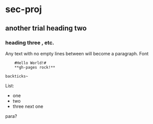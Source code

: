 # sec-proj
## another trial heading two
### heading three , etc.

Any text with no empty lines between will become a paragraph.
Font

        #Hello World!#
        **gh-pages rock!**
        
`backticks~`
   
 List:
 - one 
 - two
 - three
 next one
 
 para?
